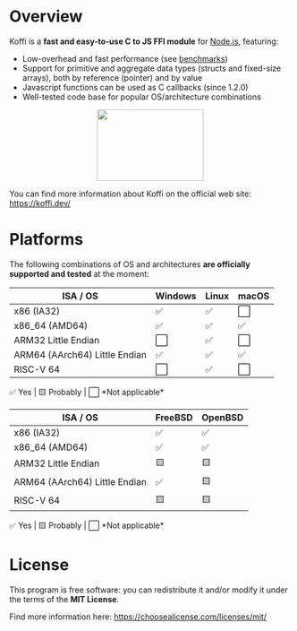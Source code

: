 # Overview

Koffi is a **fast and easy-to-use C to JS FFI module** for [Node.js](https://nodejs.org/), featuring:

* Low-overhead and fast performance (see [benchmarks](https://koffi.dev/benchmarks))
* Support for primitive and aggregate data types (structs and fixed-size arrays), both by reference (pointer) and by value
* Javascript functions can be used as C callbacks (since 1.2.0)
* Well-tested code base for popular OS/architecture combinations

<p style="text-align: center;">
    <img src="{{ ASSET static/koffi/node_c.webp }}" width="190" height="128" alt=""/>
</p>

You can find more information about Koffi on the official web site: https://koffi.dev/

# Platforms

The following combinations of OS and architectures __are officially supported and tested__ at the moment:

<table>
     <thead>
          <tr><th>ISA / OS</th><th>Windows</th><th>Linux</th><th>macOS</th></tr>
     </thead>
     <tbody>
          <tr><td>x86 (IA32)</td><td class="center">✅</td><td class="center">✅</td><td class="center">⬜️</td></tr>
          <tr><td>x86_64 (AMD64)</td><td class="center">✅</td><td class="center">✅</td><td class="center">✅</td></tr>
          <tr><td>ARM32 Little Endian</td><td class="center">⬜️</td><td class="center">✅</td> <td class="center">⬜️</td></tr>
          <tr><td>ARM64 (AArch64) Little Endian</td><td class="center">✅</td><td class="center">✅</td><td class="center">✅</td></tr>
          <tr><td>RISC-V 64</td><td class="center">⬜️</td><td class="center">✅</td><td class="center">⬜️</td></tr>
     </tbody>
</table>
<div class="legend">✅ Yes | 🟨 Probably | ⬜️ *Not applicable*</div>

<table>
     <thead>
          <tr><th>ISA / OS</th><th>FreeBSD</th><th>OpenBSD</th></tr>
     </thead>
     <tbody>
          <tr><td>x86 (IA32)</td><td class="center">✅</td><td class="center">✅</td></tr>
          <tr><td>x86_64 (AMD64)</td><td class="center">✅</td><td class="center">✅</td></tr>
          <tr><td>ARM32 Little Endian</td><td class="center">🟨</td><td class="center">🟨</td></tr>
          <tr><td>ARM64 (AArch64) Little Endian</td><td class="center">✅</td><td class="center">🟨</td></tr>
          <tr><td>RISC-V 64</td><td class="center">🟨</td><td class="center">🟨</td></tr>
     </tbody>
</table>
<div class="legend">✅ Yes | 🟨 Probably | ⬜️ *Not applicable*</div>

# License

This program is free software: you can redistribute it and/or modify it under the terms of the **MIT License**.

Find more information here: https://choosealicense.com/licenses/mit/

